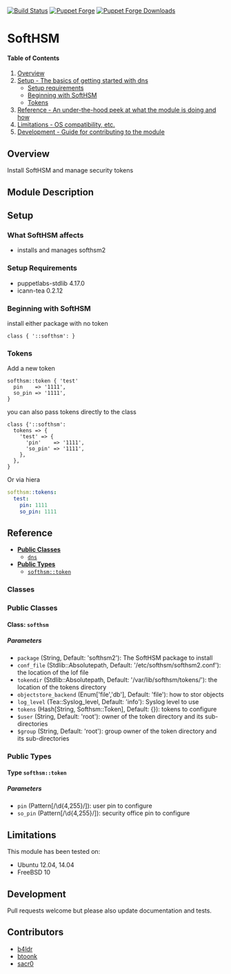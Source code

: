 [![Build Status](https://travis-ci.org/icann-dns/puppet-softhsm.svg?branch=master)](https://travis-ci.org/icann-dns/puppet-softhsm)
[![Puppet Forge](https://img.shields.io/puppetforge/v/icann/softhsm.svg?maxAge=2592000)](https://forge.puppet.com/icann/softhsm)
[![Puppet Forge Downloads](https://img.shields.io/puppetforge/dt/icann/softhsm.svg?maxAge=2592000)](https://forge.puppet.com/icann/softhsm)

# SoftHSM

#### Table of Contents

1. [Overview](#overview)
3. [Setup - The basics of getting started with dns](#setup)
    * [Setup requirements](#setup-requirements)
    * [Beginning with SoftHSM](#beginning-with-softhsm)
    * [Tokens](#tokens)
5. [Reference - An under-the-hood peek at what the module is doing and how](#reference)
5. [Limitations - OS compatibility, etc.](#limitations)
6. [Development - Guide for contributing to the module](#development)

## Overview

Install SoftHSM and manage security tokens

## Module Description


## Setup

### What SoftHSM affects

* installs and manages softhsm2

### Setup Requirements

* puppetlabs-stdlib 4.17.0
* icann-tea 0.2.12

### Beginning with SoftHSM

install either package with no token

```puppet
class { '::softhsm': }
```

### Tokens

Add a new token

```puppet
softhsm::token { 'test'
  pin    => '1111',
  so_pin => '1111',
}
```

you can also pass tokens directly to the class

```puppet
class {'::softhsm':
  tokens => {
    'test' => {
      'pin'    => '1111',
      'so_pin' => '1111',
    },
  },
}
```
Or via hiera

```yaml
softhsm::tokens:
  test:
    pin: 1111
    so_pin: 1111
```

## Reference


- [**Public Classes**](#public-classes)
    - [`dns`](#class-softhsm)
- [**Public Types**](#public-types)
    - [`softhsm::token`](#type-softhsmtoken)

### Classes

### Public Classes

#### Class: `softhsm`

##### Parameters

* `package` (String, Default: 'softhsm2'): The SoftHSM package to install
* `conf_file` (Stdlib::Absolutepath, Default: '/etc/softhsm/softhsm2.conf'): the location of the lof file
* `tokendir` (Stdlib::Absolutepath, Default: '/var/lib/softhsm/tokens/'): the location of the tokens directory
* `objectstore_backend` (Enum['file','db'], Default: 'file'): how to stor objects
* `log_level` (Tea::Syslog_level, Default: 'info'): Syslog level to use
* `tokens` (Hash[String, Softhsm::Token], Default: {}): tokens to configure
* `$user` (String, Default: 'root'): owner of the token directory and its sub-directories
* `$group` (String, Default: 'root'): group owner of the token directory and its sub-directories


### Public Types

#### Type `softhsm::token`

##### Parameters

* `pin` (Pattern[/\d{4,255}/]): user pin to configure
* `so_pin` (Pattern[/\d{4,255}/]): security office pin to configure


## Limitations

This module has been tested on:

* Ubuntu 12.04, 14.04
* FreeBSD 10

## Development

Pull requests welcome but please also update documentation and tests.

## Contributors
* [b4ldr](https://github.com/b4ldr/)
* [btoonk](https://github.com/btoonk)
* [sacr0](https://github.com/sacr0)
